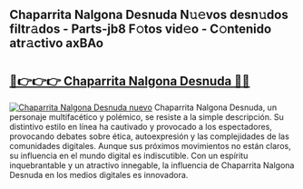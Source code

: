 ## Chaparrita Nalgona Desnuda N𝚞𝚎vos desn𝚞dos filtr𝚊dos - Parts-jb8 F𝚘tos vid𝚎o - C𝚘ntenido atr𝚊ctivo axBAo

# <h2><a href="http://mb2wvk.tromn.icu/?c=Chaparrita+Nalgona+Desnuda">🔗👉👉👉 Chaparrita Nalgona Desnuda 🔗🔗</a></h2>

[![Chaparrita Nalgona Desnuda nuevo](https://i.imgur.com/pEAQMta.gif)](http://mb2wvk.tromn.icu/?c=Chaparrita+Nalgona+Desnuda)
Chaparrita Nalgona Desnuda, un personaje multifacético y polémico, se resiste a la simple descripción. Su distintivo estilo en línea ha cautivado y provocado a los espectadores, provocando debates sobre ética, autoexpresión y las complejidades de las comunidades digitales. Aunque sus próximos movimientos no están claros, su influencia en el mundo digital es indiscutible. Con un espíritu inquebrantable y un atractivo innegable, la influencia de Chaparrita Nalgona Desnuda en los medios digitales es innovadora.
